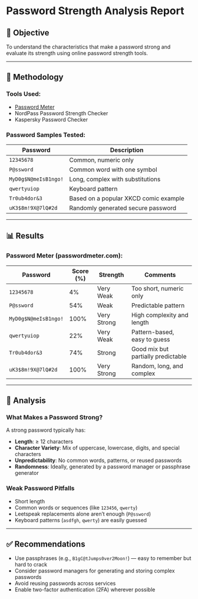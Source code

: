 # Password Strength Analysis Report

## 🎯 Objective

To understand the characteristics that make a password strong and evaluate its strength using online password strength tools.

---

## 🧪 Methodology

### **Tools Used:**

- [Password Meter](https://www.passwordmeter.com/)
- NordPass Password Strength Checker
- Kaspersky Password Checker

### **Password Samples Tested:**

| Password | Description |
| --- | --- |
| `12345678` | Common, numeric only |
| `P@ssword` | Common word with one symbol |
| `MyD0g$N@meIsB1ngo!` | Long, complex with substitutions |
| `qwertyuiop` | Keyboard pattern |
| `Tr0ub4dor&3` | Based on a popular XKCD comic example |
| `uK3$8m!9X@7lQ#2d` | Randomly generated secure password |

---

## 📊 Results

### **Password Meter (passwordmeter.com):**

| Password | Score (%) | Strength | Comments |
| --- | --- | --- | --- |
| `12345678` | 4% | Very Weak | Too short, numeric only |
| `P@ssword` | 54% | Weak | Predictable pattern |
| `MyD0g$N@meIsB1ngo!` | 100% | Very Strong | High complexity and length |
| `qwertyuiop` | 22% | Very Weak | Pattern-based, easy to guess |
| `Tr0ub4dor&3` | 74% | Strong | Good mix but partially predictable |
| `uK3$8m!9X@7lQ#2d` | 100% | Very Strong | Random, long, and complex |



---

## 🧠 Analysis

### What Makes a Password Strong?

A strong password typically has:

- **Length**: ≥ 12 characters
- **Character Variety**: Mix of uppercase, lowercase, digits, and special characters
- **Unpredictability**: No common words, patterns, or reused passwords
- **Randomness**: Ideally, generated by a password manager or passphrase generator

### Weak Password Pitfalls

- Short length
- Common words or sequences (like `123456`, `qwerty`)
- Leetspeak replacements alone aren’t enough (`P@ssword`)
- Keyboard patterns (`asdfgh`, `qwerty`) are easily guessed

---

## ✅ Recommendations

- Use passphrases (e.g., `B1gC@tJumps0ver2Moon!`) — easy to remember but hard to crack
- Consider password managers for generating and storing complex passwords
- Avoid reusing passwords across services
- Enable two-factor authentication (2FA) wherever possible
